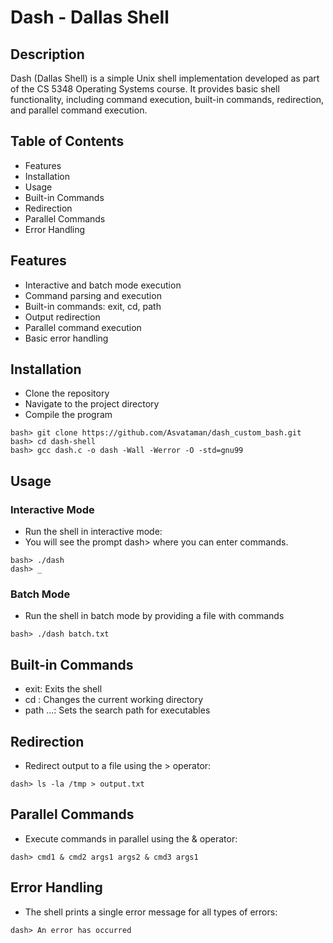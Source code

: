 # Dash - Dallas Shell
## Description
Dash (Dallas Shell) is a simple Unix shell implementation developed as part of the CS 5348 Operating Systems course. It provides basic shell functionality, including command execution, built-in commands, redirection, and parallel command execution.
## Table of Contents
 - Features
 - Installation
 - Usage
 - Built-in Commands
 - Redirection
 - Parallel Commands
 - Error Handling
## Features
 - Interactive and batch mode execution
 - Command parsing and execution
 - Built-in commands: exit, cd, path
 - Output redirection
 - Parallel command execution
 - Basic error handling
## Installation
- Clone the repository
- Navigate to the project directory
- Compile the program
```console
bash> git clone https://github.com/Asvataman/dash_custom_bash.git
bash> cd dash-shell
bash> gcc dash.c -o dash -Wall -Werror -O -std=gnu99
```
## Usage
### Interactive Mode
- Run the shell in interactive mode:
- You will see the prompt dash> where you can enter commands.
```console
bash> ./dash
dash> _
```

### Batch Mode
- Run the shell in batch mode by providing a file with commands
```console
bash> ./dash batch.txt
```
## Built-in Commands
- exit: Exits the shell
- cd <directory>: Changes the current working directory
- path <directory1> <directory2> ...: Sets the search path for executables
## Redirection
- Redirect output to a file using the > operator:
```console
dash> ls -la /tmp > output.txt
```
## Parallel Commands
- Execute commands in parallel using the & operator:
```console
dash> cmd1 & cmd2 args1 args2 & cmd3 args1
```
## Error Handling
- The shell prints a single error message for all types of errors:
```console
dash> An error has occurred
```
